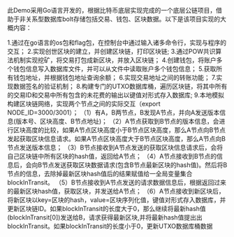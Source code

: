 此Demo采用Go语言开发的，根据比特币底层实现完成的一个底层公链项目，借助于非关系型数据库bolt存储包括交易、钱包、区块数据。以下是该项目实现的大概内容：

1.通过在go语言的os包和flag包，在控制台中通过输入诸多命令行，实现与程序的交互；
2.实现创世区块的建立，并创建区块链，打印区块链;
3.通过POW共识算法机制实现挖矿，将交易打包成新区块，并放入区块链；
4.创建钱包，将账户多个钱包信息写入数据库文件，并可以从文件中读取账户多个钱包信息；
5.获取所有钱包地址，并根据钱包地址查询余额；
6.实现交易地址之间的转账功能；
7.实现数据签名的验证机制；
8.构建专门的UTXO数据库桶，遍历区块链，将其中所有的交易ID和交易中所有包含的未花费的输出以键值对形式存入数据库;
9.本地模拟构建区块链网络，实现两个节点之间的实际交互（export NODE_ID=3000/3001）；
   （1）有A，B两节点，B发现A节点，并向A发送版本信息(版本号、区块高度、B节点地址)；
   （2）A节点获取到B节点的版本信息，会进行区块高度的比较，如果A节点区块高度小于B节点区块高度，那么A节点向B节点发起获取区块信息请求。如果A节点区块高度大于B节点区块高度，那么A节点向B节点发送版本信息；
   （3）B节点接收到A节点发送的获取区块信息请求后，会将自己区块链中所有区块的hash值，返回给A节点；
   （4）A节点接收到B节点的信息后，会向B节点发送获取区块数据请求(包含B节点最新区块的hash值)。然后将B节点的信息，去除掉最新区块hash值后的结果赋值给一全局变量集合blockInTransit。
   （5）B节点接收到A节点发送的请求数据信息后，根据返回过来的最新区块hash值，获取区块，并发送给A节点；
   （6）A节点接收到新区块后，将新区块以key=区块的hash，value=区块序列化值，键值对形式存入数据库，并更新区块链ID。如果blockInTransit的长度大于0，那么继续将最新hash值(blockInTransit[0])发送给B，请求获得最新区块,并将最新hash值提出出blockInTransit。如果blockInTransit的长度小于0，更新UTXO数据库桶数据
